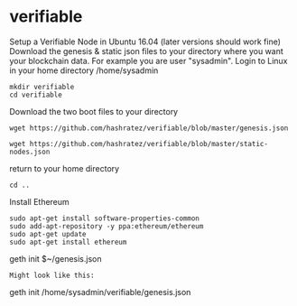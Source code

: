 # verifiable
Setup a Verifiable Node in Ubuntu 16.04 (later versions should work fine)
Download the genesis & static json files to your directory where you want your blockchain data.  For example you are user "sysadmin".
Login to Linux in your home directory /home/sysadmin
```
mkdir verifiable
cd verifiable
```
Download the two boot files to your directory
```
wget https://github.com/hashratez/verifiable/blob/master/genesis.json
```
```
wget https://github.com/hashratez/verifiable/blob/master/static-nodes.json
```
return to your home directory
```
cd ..
```
Install Ethereum
```
sudo apt-get install software-properties-common
sudo add-apt-repository -y ppa:ethereum/ethereum
sudo apt-get update
sudo apt-get install ethereum
```


geth init $~/genesis.json
```
Might look like this:
```
geth init /home/sysadmin/verifiable/genesis.json
